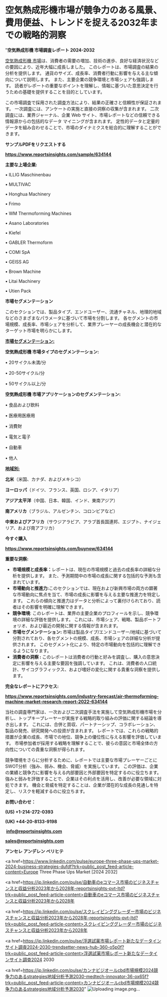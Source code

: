 # 空気熱成形機市場が競争力のある風景、費用便益、トレンドを捉える2032年までの戦略的洞察

"<strong>空気熱成形機 市場調査レポート 2024-2032</strong>

<a href=https://www.reportsinsights.com/sample/634144>空気熱成形機 市場</a>は、消費者の需要の増加、技術の進歩、良好な経済状況などの要因により、近年大幅に成長しました。 このレポートは、市場調査の結果の分析を提供します。 通貨のサイズ、成長率、消費者行動に影響を与える主な傾向について説明します。 また、主要企業の競争環境と市場シェアも強調します。 読者がレポートの重要なポイントを理解し、情報に基づいた意思決定を行うための基礎を提供することを目的としています。

この市場調査で採用された調査方法により、結果の正確さと信頼性が保証されます。 一次調査には、アンケートの実施と直接の洞察の収集が含まれます。 二次調査には、業界ジャーナル、企業 Web サイト、市場レポートなどの信頼できる情報源からの包括的なデータ マイニングが含まれます。 定性的データと定量的データを組み合わせることで、市場のダイナミクスを総合的に理解することができます。

<strong><b>サンプルPDFをリクエストする</b></strong>

<a href=https://www.reportsinsights.com/sample/634144><strong><u>https://www.reportsinsights.com/sample/634144</u></strong></a>

<strong>主要な上場企業:</strong>

• ILLIG Maschinenbau

• MULTIVAC

• Honghua Machinery

• Frimo

• WM Thermoforming Machines

• Asano Laboratories

• Kiefel

• GABLER Thermoform

• COMI SpA

• GEISS AG

• Brown Machine

• Litai Machinery

• Utien Pack

<strong>市場セグメンテーション</strong>

このセクションでは、製品タイプ、エンドユーザー、流通チャネル、地理的地域などのさまざまなパラメータに基づいて市場を分割します。 各セグメントの市場規模、成長率、市場シェアを分析して、業界プレーヤーの成長機会と潜在的なターゲット市場を明らかにします。

<strong><u>市場セグメンテーション</u></strong><strong><u>:</u></strong>

<strong>空気熱成形機 市場タイプのセグメンテーション:</strong>

• 20サイクル未満/分

• 20-50サイクル/分

• 50サイクル以上/分

<strong>空気熱成形機 市場アプリケーションのセグメンテーション:</strong>

• 食品および飲料

• 医療用医療用

• 消費財

• 電気と電子

• 自動車

• 他人

<strong><u>地域別</u></strong><strong><u>:</u></strong>

<strong>北米</strong>（米国、カナダ、およびメキシコ）

<strong>ヨーロッパ</strong>（ドイツ、フランス、英国、ロシア、イタリア）

<strong>アジア太平洋</strong>（中国、日本、韓国、インド、東南アジア）

<strong>南アメリカ</strong>（ブラジル、アルゼンチン、コロンビアなど）

<strong>中東およびアフリカ</strong>（サウジアラビア、アラブ首長国連邦、エジプト、ナイジェリア、および南アフリカ）

<strong>今すぐ購入</strong>

<a href=https://www.reportsinsights.com/buynow/634144><strong><u>https://www.reportsinsights.com/buynow/634144</u></strong></a>

<strong>重要な洞察:</strong>
<ul>
  <li><strong>市場規模と成長率：</strong>レポートは、現在の市場規模と過去の成長率の詳細な分析を提供します。 また、予測期間中の市場の成長に関する包括的な予測も含まれています。</li>
  <li><strong>市場動向と推進力:</strong>このセクションでは、現在および新興市場の両方の顕著な市場動向に焦点を当て、市場の成長に影響を与える主要な推進力を特定します。 これらの傾向と推進力はデータと分析によって裏付けられており、読者はその影響を明確に理解できます。</li>
  <li><strong>競争環境</strong>: このレポートは、業界の主要企業のプロフィールを示し、競争環境の詳細な評価を提供します。 これには、市場シェア、戦略、製品ポートフォリオ、および最近の開発に関する情報が含まれます。</li>
  <li><strong>市場セグメンテーション: </strong>市場は製品タイプ/エンドユーザー/地域に基づいて分割されており、各セグメントの規模、成長、市場シェアの詳細な分析が提供されます。 このセグメント化により、特定の市場動向を包括的に理解できるようになります。</li>
  <li><strong>消費者の洞察 : </strong>このレポートは消費者の行動と好みを調査し、購入の意思決定に影響を与える主要な要因を強調しています。 これは、消費者の人口統計、サイコグラフィックス、および嗜好の変化に関する貴重な洞察を提供します。</li>
</ul>
<strong>完全なレポートにアクセス:</strong>

<a href=https://www.reportsinsights.com/industry-forecast/air-thermoforming-machine-market-research-report-2022-634144><strong><u><b>https://www.reportsinsights.com/industry-forecast/air-thermoforming-machine-market-research-report-2022-634144</b></u></strong></a>

当社の調査専門家は、一次および二次調査手法を実施して空気熱成形機市場を分析し、トップキープレーヤーが実施する戦略的取り組みの評価に関する結論を導き出します。 これには、合併と買収、パートナーシップ、コラボレーション、製品の発売、研究開発への投資が含まれます。 レポートでは、これらの戦略的措置が企業の成長、市場での地位、競争上の優位性に与える影響を評価しています。 市場参加者が採用する戦略を理解することで、彼らの意図と市場全体の方向性についての貴重な洞察が得られます。

競争環境をさらに分析するために、レポートでは主要な市場プレーヤーごとにSWOT分析（強み、弱み、機会、脅威）を実施しています。 この評価は、企業の業績と競争力に影響を与える内部要因と外部要因を特定するのに役立ちます。 強みと弱みを評価することで、企業はその利点を活用し、改善が必要な領域に対処できます。 機会と脅威を特定することは、企業が潜在的な成長の見通しを特定し、リスクを軽減するのに役立ちます。

<strong>お問い合わせ：</strong>

<strong>(US) +1-214-272-0393</strong>

<strong>(UK) +44-20-8133-9198</strong>

<strong> </strong><a href=info@reportsinsights.com><strong><u>info@reportsinsights.com</u></strong></a>

<a href=sales@reportsinsights.com><strong><u>sales@reportsinsights.com</u></strong></a>

<strong>アンセレ アンデレン ベリヒテ</strong>

<a href=https://www.linkedin.com/pulse/europe-three-phase-ups-market-2024-business-strategies-dufdf?trk=public_post_feed-article-content>Europe Three Phase Ups Market [2024 2032]</a>

<a href=https://jp.linkedin.com/pulse/自動車のeコマース市場のビジネスチャンスと収益分析2023年から2028年-reportsinsights-pvt-ltd?trk=public_post_feed-article-content>自動車のeコマース市場のビジネスチャンスと収益分析2023年から2028年</a>

<a href=https://jp.linkedin.com/pulse/スクレイピンググレーダー市場のビジネスチャンスと収益分析2023年から2028年-reportsinsights-pvt-ltd?trk=public_post_feed-article-content>スクレイピンググレーダー市場のビジネスチャンスと収益分析2023年から2028年</a>

<a href=https://jp.linkedin.com/pulse/浮選試薬市場レポート新たなデータインサイト調査2024-2030-trendsetter-news-hub-360-o5p0f?trk=public_post_feed-article-content>浮選試薬市場レポート新たなデータインサイト調査2024 2030</a>

<a href=https://jp.linkedin.com/pulse/カンナビジオールcbd市場規模2024競争力のあるstrategies地域分析予測2030-medtech-innovator-36-ox65f?trk=public_post_feed-article-content>カンナビジオールcbd市場規模2024競争力のあるstrategies地域分析予測2030</a>"
![Uploading image.png…]()
